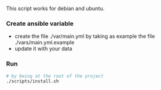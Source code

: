 This script works for debian and ubuntu.

### Create ansible variable

- create the file ./var/main.yml by taking as example the file ./vars/main.yml.example
- update it with your data

### Run

```bash
# by being at the root of the project
./scripts/install.sh
```
